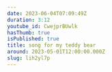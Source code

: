 ```yaml
---
date: 2023-06-04T07:09:49Z
duration: 3:12
youtube_id: CwejprBUwlk
hasThumb: true
isPublished: true
title: song for my teddy bear
around: 2023-05-01T12:00:00.000Z
slug: lih2yl7p
---
```


